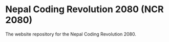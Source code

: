 # Nepal Coding Revolution 2080 (NCR 2080)

The website repository for the Nepal Coding Revolution 2080.
